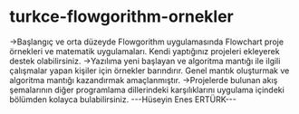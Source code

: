 # turkce-flowgorithm-ornekler
->Başlangıç ve orta düzeyde Flowgorithm uygulamasında Flowchart proje örnekleri ve matematik uygulamaları. Kendi yaptığınız projeleri ekleyerek destek olabilirsiniz.
->Yazılıma yeni başlayan ve algoritma mantığı ile ilgili çalışmalar yapan kişiler için örnekler barındırır. Genel mantık oluşturmak ve algoritma mantığı kazandırmak amaçlanmıştır.
->Projelerde bulunan akış şemalarının diğer programlama dillerindeki karşılıklarını uygulama içindeki bölümden kolayca bulabilirsiniz.
             ---Hüseyin Enes ERTÜRK---
